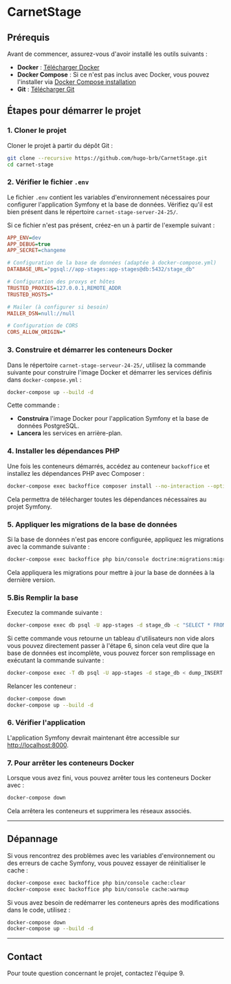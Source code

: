 # CarnetStage

## Prérequis

Avant de commencer, assurez-vous d'avoir installé les outils suivants :

-   **Docker** : [Télécharger Docker](https://www.docker.com/get-started)
-   **Docker Compose** : Si ce n'est pas inclus avec Docker, vous pouvez l'installer via [Docker Compose installation](https://docs.docker.com/compose/install/)
-   **Git** : [Télécharger Git](https://git-scm.com/)

## Étapes pour démarrer le projet

### 1. Cloner le projet

Cloner le projet à partir du dépôt Git :

```bash
git clone --recursive https://github.com/hugo-brb/CarnetStage.git
cd carnet-stage
```

### 2. Vérifier le fichier `.env`

Le fichier `.env` contient les variables d'environnement nécessaires pour configurer l'application Symfony et la base de données. Vérifiez qu'il est bien présent dans le répertoire `carnet-stage-server-24-25/`.

Si ce fichier n'est pas présent, créez-en un à partir de l'exemple suivant :

```ini
APP_ENV=dev
APP_DEBUG=true
APP_SECRET=changeme

# Configuration de la base de données (adaptée à docker-compose.yml)
DATABASE_URL="pgsql://app-stages:app-stages@db:5432/stage_db"

# Configuration des proxys et hôtes
TRUSTED_PROXIES=127.0.0.1,REMOTE_ADDR
TRUSTED_HOSTS=*

# Mailer (à configurer si besoin)
MAILER_DSN=null://null

# Configuration de CORS
CORS_ALLOW_ORIGIN=*
```

### 3. Construire et démarrer les conteneurs Docker

Dans le répertoire `carnet-stage-serveur-24-25/`, utilisez la commande suivante pour construire l'image Docker et démarrer les services définis dans `docker-compose.yml` :

```bash
docker-compose up --build -d
```

Cette commande :

-   **Construira** l'image Docker pour l'application Symfony et la base de données PostgreSQL.
-   **Lancera** les services en arrière-plan.

### 4. Installer les dépendances PHP

Une fois les conteneurs démarrés, accédez au conteneur `backoffice` et installez les dépendances PHP avec Composer :

```bash
docker-compose exec backoffice composer install --no-interaction --optimize-autoloader
```

Cela permettra de télécharger toutes les dépendances nécessaires au projet Symfony.

### 5. Appliquer les migrations de la base de données

Si la base de données n'est pas encore configurée, appliquez les migrations avec la commande suivante :

```bash
docker-compose exec backoffice php bin/console doctrine:migrations:migrate --no-interaction
```

Cela appliquera les migrations pour mettre à jour la base de données à la dernière version.

### 5.Bis Remplir la base

Executez la commande suivante :

```bash
docker-compose exec db psql -U app-stages -d stage_db -c "SELECT * FROM compte_etudiant;"
```

Si cette commande vous retourne un tableau d'utilisateurs non vide alors vous pouvez directement passer à l'étape 6, sinon cela veut dire que la base de données est incomplète, vous pouvez forcer son remplissage en exécutant la commande suivante :

```bash
docker-compose exec -T db psql -U app-stages -d stage_db < dump_INSERT.sql
```

Relancer les conteneur :
```bash
docker-compose down
docker-compose up --build -d
```

### 6. Vérifier l'application

L'application Symfony devrait maintenant être accessible sur [http://localhost:8000](http://localhost:8000).

### 7. Pour arrêter les conteneurs Docker

Lorsque vous avez fini, vous pouvez arrêter tous les conteneurs Docker avec :

```bash
docker-compose down
```

Cela arrêtera les conteneurs et supprimera les réseaux associés.

---

## Dépannage

Si vous rencontrez des problèmes avec les variables d'environnement ou des erreurs de cache Symfony, vous pouvez essayer de réinitialiser le cache :

```bash
docker-compose exec backoffice php bin/console cache:clear
docker-compose exec backoffice php bin/console cache:warmup
```

Si vous avez besoin de redémarrer les conteneurs après des modifications dans le code, utilisez :

```bash
docker-compose down
docker-compose up --build -d
```

---

## Contact

Pour toute question concernant le projet, contactez l'équipe 9.
